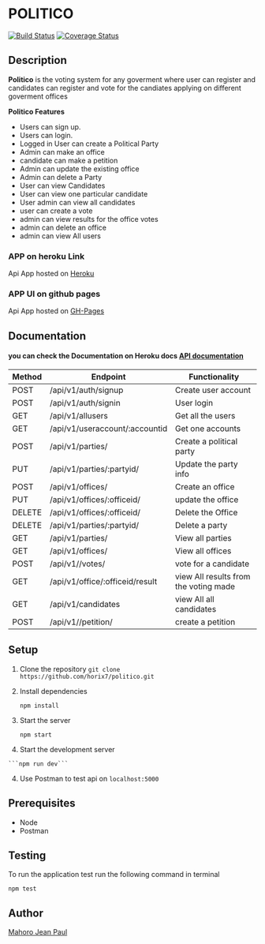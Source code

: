 # POLITICO

[![Build Status](https://travis-ci.org/horix7/politico.svg?branch=develop)](https://travis-ci.org/horix7/politico)  [![Coverage Status](https://coveralls.io/repos/github/horix7/politico/badge.svg?branch=develop)](https://coveralls.io/github/horix7/politico?branch=develop)

## Description

**Politico** is the voting system for any goverment where user can register and candidates can register and vote for the candiates applying on different goverment offices 

**Politico Features**
  * Users can sign up.
  * Users can login.
  * Logged in User can create a Political Party 
  * Admin can make an office 
  * candidate can make a petition 
  * Admin can update the existing office 
  * Admin can delete a Party 
  * User can view Candidates 
  * User can view one particular candidate
  * User admin can view all candidates 
  * user can create a vote 
  * admin can view results for the office votes 
  * admin can delete an office 
  * admin can view All users 

  ### APP on heroku Link 
   Api App hosted on [Heroku](https://politicko.herokuapp.com/)

  ### APP UI on github pages 
   Api App hosted on [GH-Pages](https://horix7.github.io/politico/UI/html/landing.html)

    
  ## Documentation
   #### you can check the Documentation on Heroku docs [API documentation](https://politicko.herokuapp.com/politico)

    
Method | Endpoint | Functionality
 -------| -------- | -------------
 POST | /api/v1/auth/signup | Create user account
 POST | /api/v1/auth/signin | User login
 GET | /api/v1/allusers | Get all the users
 GET | /api/v1/useraccount/:accountid | Get one  accounts
 POST | /api/v1/parties/ | Create a political party
 PUT | /api/v1/parties/:partyid/ | Update the party info
 POST | /api/v1/offices/ | Create an office 
 PUT | /api/v1/offices/:officeid/ | update the office 
 DELETE | /api/v1/offices/:officeid/| Delete the Office 
 DELETE | /api/v1/parties/:partyid/| Delete a party 
 GET | /api/v1/parties/|View all  parties
 GET | /api/v1/offices/|View all offices
 POST | /api/v1//votes/ | vote for a candidate 
 GET | /api/v1/office/:officeid/result | view All results from the voting made 
 GET | /api/v1/candidates| view All all candidates
 POST | /api/v1//petition/ | create a petition

## Setup
  1. Clone the repository
     ```git clone https://github.com/horix7/politico.git```
     
  2. Install dependencies
  
     ```npm install```
     
  3. Start the server
  
     ```npm start```
   3. Start the development server
  
    ```npm run dev```
  
  4. Use Postman to test api on ```localhost:5000```

## Prerequisites
  * Node
  * Postman
  
 ## Testing
 To run the application test run the following command in terminal
 
 ```npm test```

## Author

[Mahoro Jean Paul](https://github.com/horix7)
